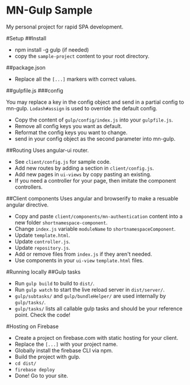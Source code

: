 MN-Gulp Sample
==============
My personal project for rapid SPA development.

#Setup
##Install
* npm install -g gulp (if needed)
* copy the `sample-project` content to your root directory.

##package.json
* Replace all the `[...]` markers with correct values.

##gulpfile.js
###config

You may replace a key in the config object and send in a partial config to mn-gulp.
`Lodash#assign` is used to override the default config.

* Copy the content of `gulp/config/index.js` into your `gulpfile.js`.
* Remove all config keys you want as default.
* Reformat the config keys you want to change.
* send in your config object as the second parameter into mn-gulp.

##Routing
Uses angular-ui router.

* See `client/config.js` for sample code.
* Add new routes by adding a section in `client/config.js`.
* Add new pages in `ui-views` by copy pasting an existing.
* If you need a controller for your page, then imitate the component controllers.

##Client components
Uses angular and browserify to make a resuable angular directive.

* Copy and paste `client/components/mn-authentication` content into a new folder `shortnamespace-component`.
* Change `index.js` variable `moduleName` to `shortnamespaceComponent`.
* Update `template.html`.
* Update `controller.js`.
* Update `repository.js`.
* Add or remove files from `index.js` if they aren't needed.
* Use components in your `ui-view` `template.html` files.

#Running locally
##Gulp tasks
* Run `gulp build` to build to `dist/`.
* Run `gulp watch` to start the live reload server in `dist/server/`.
* `gulp/subtasks/` and `gulp/bundleHelper/` are used internally by `gulp/tasks/`.
* `gulp/tasks/` lists all callable gulp tasks and should be your reference point. Check the code!


#Hosting on Firebase
* Create a project on firebase.com with static hosting for your client.
* Replace the `[...]` with your project name.
* Globally install the firebase CLI via npm.
* Build the project with gulp.
* `cd dist/`
* `firebase deploy`
* Done! Go to your site.

